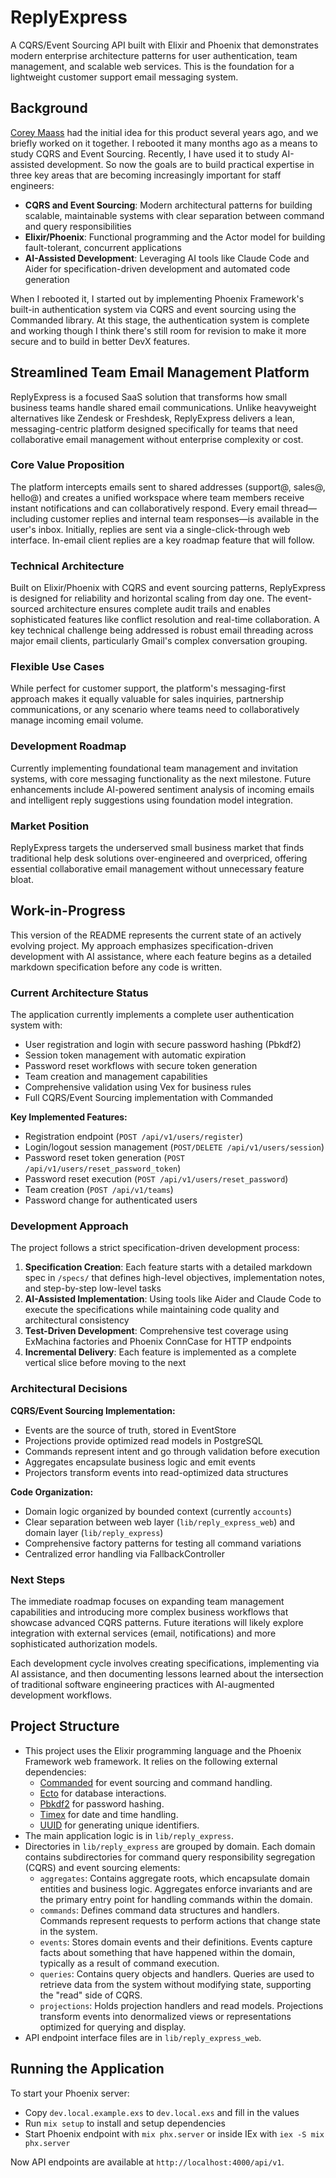 # ReplyExpress

A CQRS/Event Sourcing API built with Elixir and Phoenix that demonstrates modern enterprise architecture patterns for user authentication, team management, and scalable web services. This is the foundation for a lightweight customer support email messaging system.

## Background

[Corey Maass](https://github.com/corey-maass) had the initial idea for this product several years ago, and we briefly worked on it together. I rebooted it many months ago as a means to study CQRS and Event Sourcing. Recently, I have used it to study AI-assisted development. So now the goals are to build practical expertise in three key areas that are becoming increasingly important for staff engineers:

- **CQRS and Event Sourcing**: Modern architectural patterns for building scalable, maintainable systems with clear separation between command and query responsibilities
- **Elixir/Phoenix**: Functional programming and the Actor model for building fault-tolerant, concurrent applications  
- **AI-Assisted Development**: Leveraging AI tools like Claude Code and Aider for specification-driven development and automated code generation

When I rebooted it, I started out by implementing Phoenix Framework's built-in authentication system via CQRS and event sourcing using the Commanded library. At this stage, the authentication system is complete and working though I think there's still room for revision to make it more secure and to build in better DevX features.

## Streamlined Team Email Management Platform

ReplyExpress is a focused SaaS solution that transforms how small business teams handle shared email communications. Unlike heavyweight alternatives like Zendesk or Freshdesk, ReplyExpress delivers a lean, messaging-centric platform designed specifically for teams that need collaborative email management without enterprise complexity or cost.

### Core Value Proposition

The platform intercepts emails sent to shared addresses (support@, sales@, hello@) and creates a unified workspace where team members receive instant notifications and can collaboratively respond. Every email thread—including customer replies and internal team responses—is available in the user's inbox. Initially, replies are sent via a single-click-through web interface. In-email client replies are a key roadmap feature that will follow.

### Technical Architecture

Built on Elixir/Phoenix with CQRS and event sourcing patterns, ReplyExpress is designed for reliability and horizontal scaling from day one. The event-sourced architecture ensures complete audit trails and enables sophisticated features like conflict resolution and real-time collaboration. A key technical challenge being addressed is robust email threading across major email clients, particularly Gmail's complex conversation grouping.

### Flexible Use Cases

While perfect for customer support, the platform's messaging-first approach makes it equally valuable for sales inquiries, partnership communications, or any scenario where teams need to collaboratively manage incoming email volume.

### Development Roadmap

Currently implementing foundational team management and invitation systems, with core messaging functionality as the next milestone. Future enhancements include AI-powered sentiment analysis of incoming emails and intelligent reply suggestions using foundation model integration.

### Market Position

ReplyExpress targets the underserved small business market that finds traditional help desk solutions over-engineered and overpriced, offering essential collaborative email management without unnecessary feature bloat.

## Work-in-Progress

This version of the README represents the current state of an actively evolving project. My approach emphasizes specification-driven development with AI assistance, where each feature begins as a detailed markdown specification before any code is written.

### Current Architecture Status

The application currently implements a complete user authentication system with:
- User registration and login with secure password hashing (Pbkdf2)
- Session token management with automatic expiration
- Password reset workflows with secure token generation
- Team creation and management capabilities
- Comprehensive validation using Vex for business rules
- Full CQRS/Event Sourcing implementation with Commanded

**Key Implemented Features:**
- Registration endpoint (`POST /api/v1/users/register`)
- Login/logout session management (`POST/DELETE /api/v1/users/session`)  
- Password reset token generation (`POST /api/v1/users/reset_password_token`)
- Password reset execution (`POST /api/v1/users/reset_password`)
- Team creation (`POST /api/v1/teams`)
- Password change for authenticated users

### Development Approach

The project follows a strict specification-driven development process:

1. **Specification Creation**: Each feature starts with a detailed markdown spec in `/specs/` that defines high-level objectives, implementation notes, and step-by-step low-level tasks
2. **AI-Assisted Implementation**: Using tools like Aider and Claude Code to execute the specifications while maintaining code quality and architectural consistency
3. **Test-Driven Development**: Comprehensive test coverage using ExMachina factories and Phoenix ConnCase for HTTP endpoints
4. **Incremental Delivery**: Each feature is implemented as a complete vertical slice before moving to the next

### Architectural Decisions

**CQRS/Event Sourcing Implementation:**
- Events are the source of truth, stored in EventStore
- Projections provide optimized read models in PostgreSQL
- Commands represent intent and go through validation before execution
- Aggregates encapsulate business logic and emit events
- Projectors transform events into read-optimized data structures

**Code Organization:**
- Domain logic organized by bounded context (currently `accounts`)
- Clear separation between web layer (`lib/reply_express_web`) and domain layer (`lib/reply_express`)
- Comprehensive factory patterns for testing all command variations
- Centralized error handling via FallbackController

### Next Steps

The immediate roadmap focuses on expanding team management capabilities and introducing more complex business workflows that showcase advanced CQRS patterns. Future iterations will likely explore integration with external services (email, notifications) and more sophisticated authorization models.

Each development cycle involves creating specifications, implementing via AI assistance, and then documenting lessons learned about the intersection of traditional software engineering practices with AI-augmented development workflows.

## Project Structure

- This project uses the Elixir programming language and the Phoenix Framework web framework. It relies on the following external dependencies:
  - [Commanded](https://hexdocs.pm/commanded/) for event sourcing and command handling.
  - [Ecto](https://hexdocs.pm/ecto/) for database interactions.
  - [Pbkdf2](https://hexdocs.pm/pbkdf2_elixir/) for password hashing.
  - [Timex](https://hexdocs.pm/timex/) for date and time handling.
  - [UUID](https://hexdocs.pm/uuid/) for generating unique identifiers.
- The main application logic is in `lib/reply_express`.
- Directories in `lib/reply_express` are grouped by domain. Each domain contains subdirectories for command query responsibility segregation (CQRS) and event sourcing elements:
  - `aggregates`: Contains aggregate roots, which encapsulate domain entities and business logic. Aggregates enforce invariants and are the primary entry point for handling commands within the domain.
  - `commands`: Defines command data structures and handlers. Commands represent requests to perform actions that change state in the system.
  - `events`: Stores domain events and their definitions. Events capture facts about something that have happened within the domain, typically as a result of command execution.
  - `queries`: Contains query objects and handlers. Queries are used to retrieve data from the system without modifying state, supporting the "read" side of CQRS.
  - `projections`: Holds projection handlers and read models. Projections transform events into denormalized views or representations optimized for querying and display.
- API endpoint interface files are in `lib/reply_express_web`.

## Running the Application

To start your Phoenix server:

  * Copy `dev.local.example.exs` to `dev.local.exs` and fill in the values
  * Run `mix setup` to install and setup dependencies
  * Start Phoenix endpoint with `mix phx.server` or inside IEx with `iex -S mix phx.server`

Now API endpoints are available at `http://localhost:4000/api/v1`.
